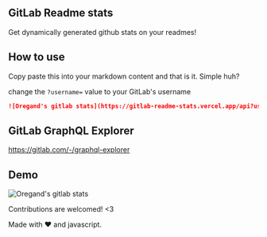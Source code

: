## GitLab Readme stats

Get dynamically generated github stats on your readmes!

## How to use

Copy paste this into your markdown content and that is it. Simple huh?

change the `?username=` value to your GitLab's username

```md
![Oregand's gitlab stats](https://gitlab-readme-stats.vercel.app/api?username=oregand)
```

## GitLab GraphQL Explorer

https://gitlab.com/-/graphql-explorer

## Demo

![Oregand's gitlab stats](https://gitlab-readme-stats.vercel.app/api?username=oregand)

Contributions are welcomed! <3

Made with :heart: and javascript.
